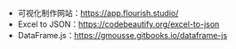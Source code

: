- 可视化制作网站：https://app.flourish.studio/
- Excel to JSON：https://codebeautify.org/excel-to-json
- DataFrame.js：https://gmousse.gitbooks.io/dataframe-js
